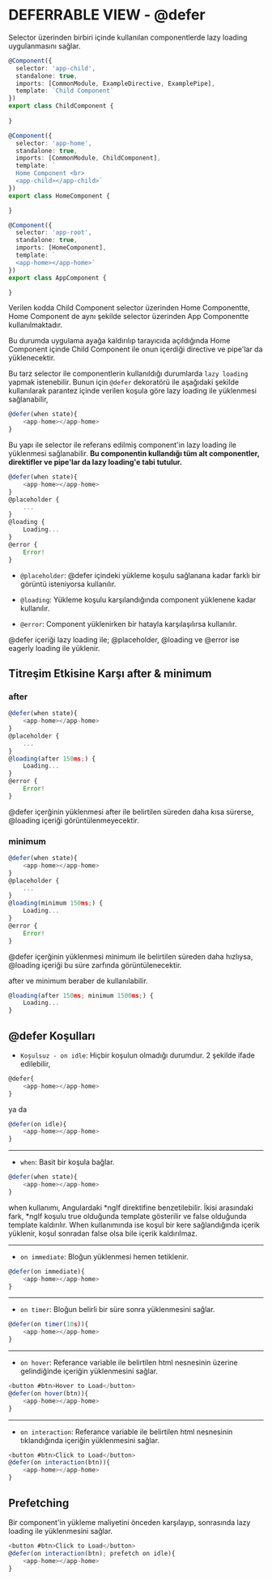 # DEFERRABLE VIEW - @defer
Selector üzerinden birbiri içinde kullanılan componentlerde lazy loading uygulanmasını sağlar.

```typescript
@Component({
  selector: 'app-child',
  standalone: true,
  imports: [CommonModule, ExampleDirective, ExamplePipe],
  template: `Child Component`
})
export class ChildComponent { 
    
}
```

```typescript
@Component({
  selector: 'app-home',
  standalone: true,
  imports: [CommonModule, ChildComponent],
  template: `
  Home Component <br>
  <app-child></app-child>`
})
export class HomeComponent { 

}
```

```typescript
@Component({
  selector: 'app-root',
  standalone: true,
  imports: [HomeComponent],
  template: `
  <app-home></app-home>`
})
export class AppComponent { 

}
```

Verilen kodda Child Component selector üzerinden Home Componentte, Home Component de aynı şekilde selector üzerinden App Componentte kullanılmaktadır.

Bu durumda uygulama ayağa kaldırılıp tarayıcıda açıldığında Home Component içinde Child Component ile onun içerdiği directive ve pipe'lar da yüklenecektir.

Bu tarz selector ile componentlerin kullanıldığı durumlarda `lazy loading` yapmak istenebilir. Bunun için `@defer` dekoratörü ile aşağıdaki şekilde kullanılarak parantez içinde verilen koşula göre lazy loading ile yüklenmesi sağlanabilir,

```typescript
@defer(when state){
    <app-home></app-home>
}
```
Bu yapı ile selector ile referans edilmiş component'in lazy loading ile yüklenmesi sağlanabilir. **Bu componentin kullandığı tüm alt componentler, direktifler ve pipe'lar da lazy loading'e tabi tutulur.**

```typescript
@defer(when state){
    <app-home></app-home>
}
@placeholder {
    ...
}
@loading {
    Loading...
}
@error {
    Error!
}
```

* `@placeholder`: @defer içindeki yükleme koşulu sağlanana kadar farklı bir görüntü isteniyorsa kullanılır.

* `@loading`: Yükleme koşulu karşılandığında component yüklenene kadar kullanılır.

* `@error`: Component yüklenirken bir hatayla karşılaşılırsa kullanılır.

@defer içeriği lazy loading ile; @placeholder, @loading ve @error ise eagerly loading ile yüklenir.

## Titreşim Etkisine Karşı after & minimum
### after
```typescript
@defer(when state){
    <app-home></app-home>
}
@placeholder {
    ...
}
@loading(after 150ms;) {
    Loading...
}
@error {
    Error!
}
```
@defer içerğinin yüklenmesi after ile belirtilen süreden daha kısa sürerse, @loading içeriği görüntülenmeyecektir.

### minimum
```typescript
@defer(when state){
    <app-home></app-home>
}
@placeholder {
    ...
}
@loading(minimum 150ms;) {
    Loading...
}
@error {
    Error!
}
```
@defer içerğinin yüklenmesi minimum ile belirtilen süreden daha hızlıysa, @loading içeriği bu süre zarfında görüntülenecektir.

after ve minimum beraber de kullanılabilir.

```typescript
@loading(after 150ms; minimum 1500ms;) {
    Loading...
}
```

## @defer Koşulları
* `Koşulsuz - on idle`: Hiçbir koşulun olmadığı durumdur. 2 şekilde ifade edilebilir, 
```typescript
@defer{
    <app-home></app-home>
}
```
ya da
```typescript
@defer(on idle){
    <app-home></app-home>
}
```
<hr>

* `when`: Basit bir koşula bağlar.
```typescript
@defer(when state){
    <app-home></app-home>
}
```
when kullanımı, Angulardaki *ngIf direktifine benzetilebilir. İkisi arasındaki fark, *ngIf koşulu true olduğunda template gösterilir ve false olduğunda template kaldırılır. When kullanımında ise koşul bir kere sağlandığında içerik yüklenir, koşul sonradan false olsa bile içerik kaldırılmaz.

<hr>

* `on immediate`: Bloğun yüklenmesi hemen tetiklenir.
```typescript
@defer(on immediate){
    <app-home></app-home>
}
```
<hr>

* `on timer`: Bloğun belirli bir süre sonra yüklenmesini sağlar.
```typescript
@defer(on timer(10s)){
    <app-home></app-home>
}
```

<hr>

* `on hover`: Referance variable ile belirtilen html nesnesinin üzerine gelindiğinde içeriğin yüklenmesini sağlar.
```typescript
<button #btn>Hover to Load</button>
@defer(on hover(btn)){
    <app-home></app-home>
}
```
<hr>

* `on interaction`: Referance variable ile belirtilen html nesnesinin tıklandığında içeriğin yüklenmesini sağlar.
```typescript
<button #btn>Click to Load</button>
@defer(on interaction(btn)){
    <app-home></app-home>
}
```

## Prefetching
Bir component'in yükleme maliyetini önceden karşılayıp, sonrasında lazy loading ile yüklenmesini sağlar.

```typescript
<button #btn>Click to Load</button>
@defer(on interaction(btn); prefetch on idle){
    <app-home></app-home>
}
```
